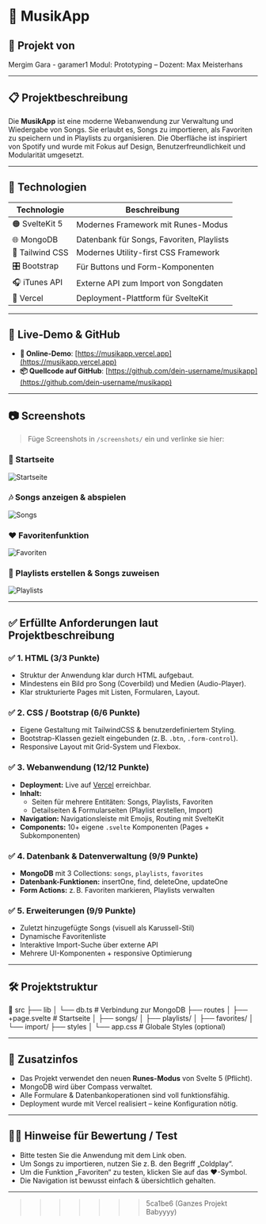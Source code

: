# 🎵 MusikApp

## 👤 Projekt von
Mergim Gara - garamer1
Modul: Prototyping – Dozent: Max Meisterhans

---

## 📋 Projektbeschreibung

Die **MusikApp** ist eine moderne Webanwendung zur Verwaltung und Wiedergabe von Songs. Sie erlaubt es, Songs zu importieren, als Favoriten zu speichern und in Playlists zu organisieren. Die Oberfläche ist inspiriert von Spotify und wurde mit Fokus auf Design, Benutzerfreundlichkeit und Modularität umgesetzt.

---

## 🧪 Technologien

| Technologie      | Beschreibung                                |
|------------------|---------------------------------------------|
| 🟠 SvelteKit 5    | Modernes Framework mit Runes-Modus          |
| 🌐 MongoDB        | Datenbank für Songs, Favoriten, Playlists   |
| 🎨 Tailwind CSS   | Modernes Utility-first CSS Framework        |
| 🎛️ Bootstrap      | Für Buttons und Form-Komponenten            |
| 🎧 iTunes API     | Externe API zum Import von Songdaten        |
| 💾 Vercel         | Deployment-Plattform für SvelteKit          |

---

## 🔗 Live-Demo & GitHub

- **🔴 Online-Demo**: [https://musikapp.vercel.app](https://musikapp.vercel.app)  
- **📦 Quellcode auf GitHub**: [https://github.com/dein-username/musikapp](https://github.com/dein-username/musikapp)

---

## 📷 Screenshots

> Füge Screenshots in `/screenshots/` ein und verlinke sie hier:

### 🎵 Startseite
![Startseite](./screenshots/startseite.png)

### 🎶 Songs anzeigen & abspielen
![Songs](./screenshots/songs.png)

### ❤️ Favoritenfunktion
![Favoriten](./screenshots/favoriten.png)

### 📁 Playlists erstellen & Songs zuweisen
![Playlists](./screenshots/playlists.png)

---

## ✅ Erfüllte Anforderungen laut Projektbeschreibung

### ✅ **1. HTML (3/3 Punkte)**
- Struktur der Anwendung klar durch HTML aufgebaut.
- Mindestens ein Bild pro Song (Coverbild) und Medien (Audio-Player).
- Klar strukturierte Pages mit Listen, Formularen, Layout.

### ✅ **2. CSS / Bootstrap (6/6 Punkte)**
- Eigene Gestaltung mit TailwindCSS & benutzerdefiniertem Styling.
- Bootstrap-Klassen gezielt eingebunden (z. B. `.btn`, `.form-control`).
- Responsive Layout mit Grid-System und Flexbox.

### ✅ **3. Webanwendung (12/12 Punkte)**
- **Deployment:** Live auf [Vercel](https://vercel.com/) erreichbar.
- **Inhalt:**
  - Seiten für mehrere Entitäten: Songs, Playlists, Favoriten
  - Detailseiten & Formularseiten (Playlist erstellen, Import)
- **Navigation:** Navigationsleiste mit Emojis, Routing mit SvelteKit
- **Components:** 10+ eigene `.svelte` Komponenten (Pages + Subkomponenten)

### ✅ **4. Datenbank & Datenverwaltung (9/9 Punkte)**
- **MongoDB** mit 3 Collections: `songs`, `playlists`, `favorites`
- **Datenbank-Funktionen:** insertOne, find, deleteOne, updateOne
- **Form Actions:** z. B. Favoriten markieren, Playlists verwalten

### ✅ **5. Erweiterungen (9/9 Punkte)**
- Zuletzt hinzugefügte Songs (visuell als Karussell-Stil)
- Dynamische Favoritenliste
- Interaktive Import-Suche über externe API
- Mehrere UI-Komponenten + responsive Optimierung

---

## 🛠️ Projektstruktur

📁 src
├── lib
│ └── db.ts # Verbindung zur MongoDB
├── routes
│ ├── +page.svelte # Startseite
│ ├── songs/
│ ├── playlists/
│ ├── favorites/
│ └── import/
├── styles
│ └── app.css # Globale Styles (optional)

---

## 🧾 Zusatzinfos

- Das Projekt verwendet den neuen **Runes-Modus** von Svelte 5 (Pflicht).
- MongoDB wird über Compass verwaltet.
- Alle Formulare & Datenbankoperationen sind voll funktionsfähig.
- Deployment wurde mit Vercel realisiert – keine Konfiguration nötig.

---

## 🧑‍🏫 Hinweise für Bewertung / Test

- Bitte testen Sie die Anwendung mit dem Link oben.
- Um Songs zu importieren, nutzen Sie z. B. den Begriff „Coldplay“.
- Um die Funktion „Favoriten“ zu testen, klicken Sie auf das ❤️-Symbol.
- Die Navigation ist bewusst einfach & übersichtlich gehalten.

---


>>>>>>> 5ca1be6 (Ganzes Projekt Babyyyy)
